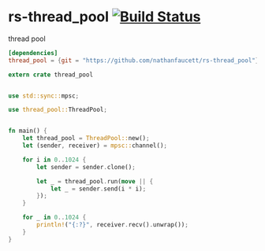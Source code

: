rs-thread_pool [![Build Status](https://travis-ci.org/nathanfaucett/rs-thread_pool.svg?branch=master)](https://travis-ci.org/nathanfaucett/rs-thread_pool)
=====

thread pool

```toml
[dependencies]
thread_pool = {git = "https://github.com/nathanfaucett/rs-thread_pool"}
```

```rust
extern crate thread_pool


use std::sync::mpsc;

use thread_pool::ThreadPool;


fn main() {
    let thread_pool = ThreadPool::new();
    let (sender, receiver) = mpsc::channel();

    for i in 0..1024 {
        let sender = sender.clone();

        let _ = thread_pool.run(move || {
            let _ = sender.send(i * i);
        });
    }

    for _ in 0..1024 {
        println!("{:?}", receiver.recv().unwrap());
    }
}
```
